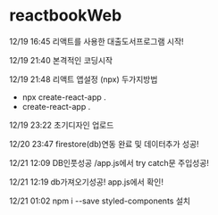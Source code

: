 # reactbookWeb

12/19 16:45 리액트를 사용한 대출도서프로그램 시작!

12/19 21:40 본격적인 코딩시작

12/19 21:48 리액트 앱설정 (npx) 두가지방법

- npx create-react-app .
- create-react-app .

12/19 23:22 초기디자인 업로드

12/20 23:47 firestore(db)연동 완료 및 데이터추가 성공!

12/21 12:09 DB인풋성공 /app.js에서 try catch문 주입성공!

12/21 12:19 db가져오기성공! app.js에서 확인!

12/21 01:02 npm i --save styled-components 설치
